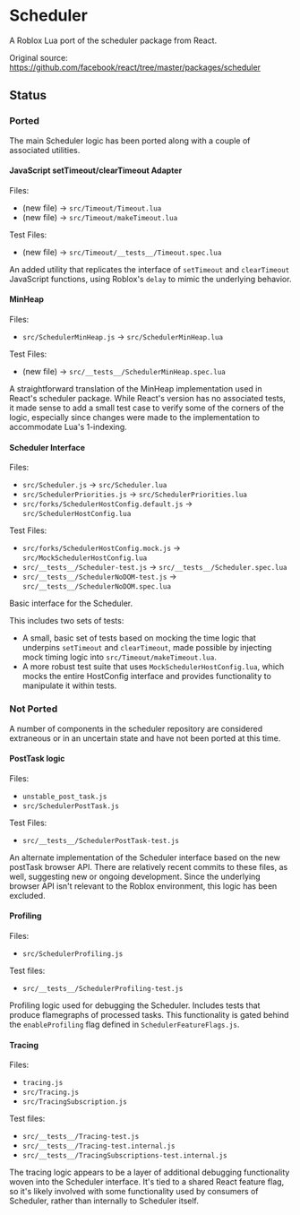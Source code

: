 # Scheduler
A Roblox Lua port of the scheduler package from React.

Original source: https://github.com/facebook/react/tree/master/packages/scheduler

## Status

### Ported
The main Scheduler logic has been ported along with a couple of associated utilities.

#### JavaScript setTimeout/clearTimeout Adapter
Files:
* (new file) -> `src/Timeout/Timeout.lua`
* (new file) -> `src/Timeout/makeTimeout.lua`

Test Files:
* (new file) -> `src/Timeout/__tests__/Timeout.spec.lua`

An added utility that replicates the interface of `setTimeout` and `clearTimeout` JavaScript functions, using Roblox's `delay` to mimic the underlying behavior.

#### MinHeap
Files:
* `src/SchedulerMinHeap.js` -> `src/SchedulerMinHeap.lua`

Test Files:
* (new file) -> `src/__tests__/SchedulerMinHeap.spec.lua`

A straightforward translation of the MinHeap implementation used in React's scheduler package. While React's version has no associated tests, it made sense to add a small test case to verify some of the corners of the logic, especially since changes were made to the implementation to accommodate Lua's 1-indexing.

#### Scheduler Interface
Files:
* `src/Scheduler.js` -> `src/Scheduler.lua`
* `src/SchedulerPriorities.js` -> `src/SchedulerPriorities.lua`
* `src/forks/SchedulerHostConfig.default.js` -> `src/SchedulerHostConfig.lua`

Test Files:
* `src/forks/SchedulerHostConfig.mock.js` -> `src/MockSchedulerHostConfig.lua`
* `src/__tests__/Scheduler-test.js` -> `src/__tests__/Scheduler.spec.lua`
* `src/__tests__/SchedulerNoDOM-test.js` -> `src/__tests__/SchedulerNoDOM.spec.lua`

Basic interface for the Scheduler.

This includes two sets of tests:
* A small, basic set of tests based on mocking the time logic that underpins `setTimeout` and `clearTimeout`, made possible by injecting mock timing logic into `src/Timeout/makeTimeout.lua`.
* A more robust test suite that uses `MockSchedulerHostConfig.lua`, which mocks the entire HostConfig interface and provides functionality to manipulate it within tests.

### Not Ported
A number of components in the scheduler repository are considered extraneous or in an uncertain state and have not been ported at this time.

#### PostTask logic
Files:
* `unstable_post_task.js`
* `src/SchedulerPostTask.js`

Test Files:
* `src/__tests__/SchedulerPostTask-test.js`

An alternate implementation of the Scheduler interface based on the new postTask browser API. There are relatively recent commits to these files, as well, suggesting new or ongoing development. Since the underlying browser API isn't relevant to the Roblox environment, this logic has been excluded.

#### Profiling
Files:
* `src/SchedulerProfiling.js`

Test files:
* `src/__tests__/SchedulerProfiling-test.js`

Profiling logic used for debugging the Scheduler. Includes tests that produce flamegraphs of processed tasks. This functionality is gated behind the `enableProfiling` flag defined in `SchedulerFeatureFlags.js`.

#### Tracing
Files:
* `tracing.js`
* `src/Tracing.js`
* `src/TracingSubscription.js`

Test files:
* `src/__tests__/Tracing-test.js`
* `src/__tests__/Tracing-test.internal.js`
* `src/__tests__/TracingSubscriptions-test.internal.js`

The tracing logic appears to be a layer of additional debugging functionality woven into the Scheduler interface. It's tied to a shared React feature flag, so it's likely involved with some functionality used by consumers of Scheduler, rather than internally to Scheduler itself.